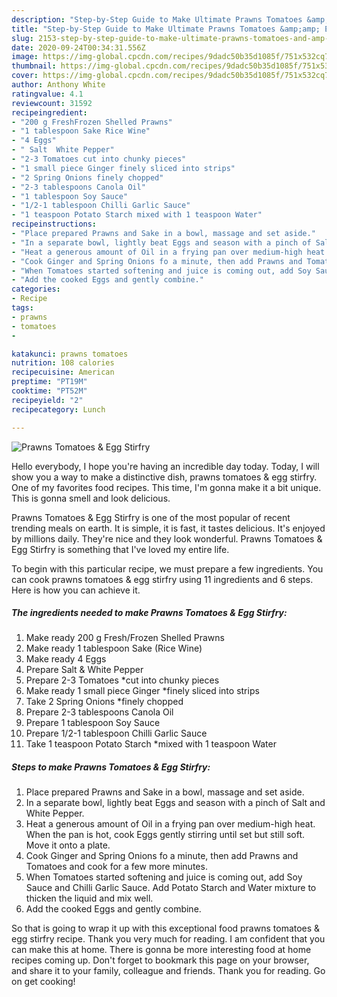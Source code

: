 ```yaml
---
description: "Step-by-Step Guide to Make Ultimate Prawns Tomatoes &amp;amp; Egg Stirfry"
title: "Step-by-Step Guide to Make Ultimate Prawns Tomatoes &amp;amp; Egg Stirfry"
slug: 2153-step-by-step-guide-to-make-ultimate-prawns-tomatoes-and-amp-egg-stirfry
date: 2020-09-24T00:34:31.556Z
image: https://img-global.cpcdn.com/recipes/9dadc50b35d1085f/751x532cq70/prawns-tomatoes-egg-stirfry-recipe-main-photo.jpg
thumbnail: https://img-global.cpcdn.com/recipes/9dadc50b35d1085f/751x532cq70/prawns-tomatoes-egg-stirfry-recipe-main-photo.jpg
cover: https://img-global.cpcdn.com/recipes/9dadc50b35d1085f/751x532cq70/prawns-tomatoes-egg-stirfry-recipe-main-photo.jpg
author: Anthony White
ratingvalue: 4.1
reviewcount: 31592
recipeingredient:
- "200 g FreshFrozen Shelled Prawns"
- "1 tablespoon Sake Rice Wine"
- "4 Eggs"
- " Salt  White Pepper"
- "2-3 Tomatoes cut into chunky pieces"
- "1 small piece Ginger finely sliced into strips"
- "2 Spring Onions finely chopped"
- "2-3 tablespoons Canola Oil"
- "1 tablespoon Soy Sauce"
- "1/2-1 tablespoon Chilli Garlic Sauce"
- "1 teaspoon Potato Starch mixed with 1 teaspoon Water"
recipeinstructions:
- "Place prepared Prawns and Sake in a bowl, massage and set aside."
- "In a separate bowl, lightly beat Eggs and season with a pinch of Salt and White Pepper."
- "Heat a generous amount of Oil in a frying pan over medium-high heat. When the pan is hot, cook Eggs gently stirring until set but still soft. Move it onto a plate."
- "Cook Ginger and Spring Onions fo a minute, then add Prawns and Tomatoes and cook for a few more minutes."
- "When Tomatoes started softening and juice is coming out, add Soy Sauce and Chilli Garlic Sauce. Add Potato Starch and Water mixture to thicken the liquid and mix well."
- "Add the cooked Eggs and gently combine."
categories:
- Recipe
tags:
- prawns
- tomatoes
- 

katakunci: prawns tomatoes  
nutrition: 108 calories
recipecuisine: American
preptime: "PT19M"
cooktime: "PT52M"
recipeyield: "2"
recipecategory: Lunch

---
```



![Prawns Tomatoes &amp; Egg Stirfry](https://img-global.cpcdn.com/recipes/9dadc50b35d1085f/751x532cq70/prawns-tomatoes-egg-stirfry-recipe-main-photo.jpg)

Hello everybody, I hope you're having an incredible day today. Today, I will show you a way to make a distinctive dish, prawns tomatoes &amp; egg stirfry. One of my favorites food recipes. This time, I'm gonna make it a bit unique. This is gonna smell and look delicious.

Prawns Tomatoes &amp; Egg Stirfry is one of the most popular of recent trending meals on earth. It is simple, it is fast, it tastes delicious. It's enjoyed by millions daily. They're nice and they look wonderful. Prawns Tomatoes &amp; Egg Stirfry is something that I've loved my entire life.




To begin with this particular recipe, we must prepare a few ingredients. You can cook prawns tomatoes &amp; egg stirfry using 11 ingredients and 6 steps. Here is how you can achieve it.

<!--inarticleads1-->

##### The ingredients needed to make Prawns Tomatoes &amp; Egg Stirfry:

1. Make ready 200 g Fresh/Frozen Shelled Prawns
1. Make ready 1 tablespoon Sake (Rice Wine)
1. Make ready 4 Eggs
1. Prepare  Salt &amp; White Pepper
1. Prepare 2-3 Tomatoes *cut into chunky pieces
1. Make ready 1 small piece Ginger *finely sliced into strips
1. Take 2 Spring Onions *finely chopped
1. Prepare 2-3 tablespoons Canola Oil
1. Prepare 1 tablespoon Soy Sauce
1. Prepare 1/2-1 tablespoon Chilli Garlic Sauce
1. Take 1 teaspoon Potato Starch *mixed with 1 teaspoon Water




<!--inarticleads2-->

##### Steps to make Prawns Tomatoes &amp; Egg Stirfry:

1. Place prepared Prawns and Sake in a bowl, massage and set aside.
1. In a separate bowl, lightly beat Eggs and season with a pinch of Salt and White Pepper.
1. Heat a generous amount of Oil in a frying pan over medium-high heat. When the pan is hot, cook Eggs gently stirring until set but still soft. Move it onto a plate.
1. Cook Ginger and Spring Onions fo a minute, then add Prawns and Tomatoes and cook for a few more minutes.
1. When Tomatoes started softening and juice is coming out, add Soy Sauce and Chilli Garlic Sauce. Add Potato Starch and Water mixture to thicken the liquid and mix well.
1. Add the cooked Eggs and gently combine.




So that is going to wrap it up with this exceptional food prawns tomatoes &amp; egg stirfry recipe. Thank you very much for reading. I am confident that you can make this at home. There is gonna be more interesting food at home recipes coming up. Don't forget to bookmark this page on your browser, and share it to your family, colleague and friends. Thank you for reading. Go on get cooking!
